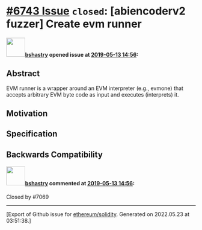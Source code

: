 # [\#6743 Issue](https://github.com/ethereum/solidity/issues/6743) `closed`: [abiencoderv2 fuzzer] Create evm runner

#### <img src="https://avatars.githubusercontent.com/u/2388185?v=4" width="50">[bshastry](https://github.com/bshastry) opened issue at [2019-05-13 14:56](https://github.com/ethereum/solidity/issues/6743):

<!--## Prerequisites

- First, many thanks for taking part in the community. We really appreciate that.
- We realize there is a lot of data requested here. We ask only that you do your best to provide as much information as possible so we can better help you.
- Support questions are better asked in one of the following locations:
	- [Solidity chat](https://gitter.im/ethereum/solidity)
	- [Stack Overflow](https://ethereum.stackexchange.com/)
- Ensure the issue isn't already reported (check `feature` and `language design` labels).

*Delete the above section and the instructions in the sections below before submitting*

-->

## Abstract

<!--
Please describe by example what problem you see in the current Solidity language
and reason about it.
-->

EVM runner is a wrapper around an EVM interpreter (e.g., evmone) that accepts arbitrary EVM byte code as input and executes (interprets) it.

## Motivation

<!--
In this section you describe how you propose to address the problem you described earlier,
including by giving one or more exemplary source code snippets for demonstration.
-->

## Specification

<!--
The technical specification should describe the syntax and semantics of any new feature. The
specification should be detailed enough to allow any developer to implement the functionality.
-->

## Backwards Compatibility

<!--
All language changes that introduce backwards incompatibilities must include a section describing
these incompatibilities and their severity.

Please describe how you propose to deal with these incompatibilities.
-->

#### <img src="https://avatars.githubusercontent.com/u/2388185?v=4" width="50">[bshastry](https://github.com/bshastry) commented at [2019-05-13 14:56](https://github.com/ethereum/solidity/issues/6743#issuecomment-512815588):

Closed by #7069


-------------------------------------------------------------------------------



[Export of Github issue for [ethereum/solidity](https://github.com/ethereum/solidity). Generated on 2022.05.23 at 03:51:38.]
